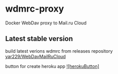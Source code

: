 # wdmrc-proxy
Docker WebDav proxy to Mail.ru Cloud

## Latest stable version
build latest verions wdmrc from releases repository [yar229/WebDavMailRuCloud](https://github.com/yar229/WebDavMailRuCloud/releases)

button for create heroku app
[![herokuButton]](https://heroku.com/deploy?template=https://github.com/ivang7/wdmrc-proxy/tree/heroku)
